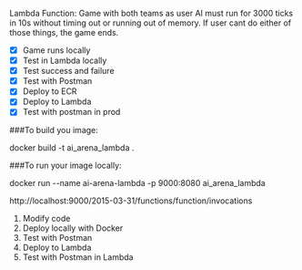 Lambda Function: 
Game with both teams as user AI must run for 3000 ticks in 10s without timing out or running out of memory. If user cant do either of those things, the game ends.

- [x] Game runs locally
- [x] Test in Lambda locally
- [x] Test success and failure 
- [x] Test with Postman 
- [x] Deploy to ECR
- [x] Deploy to Lambda
- [x] Test with postman in prod

###To build you image:

docker build -t ai_arena_lambda .

###To run your image locally:

docker run --name ai-arena-lambda -p 9000:8080 ai_arena_lambda

http://localhost:9000/2015-03-31/functions/function/invocations

1. Modify code
2. Deploy locally with Docker
3. Test with Postman
4. Deploy to Lambda
5. Test with Postman in Lambda